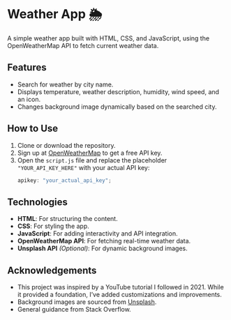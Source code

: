 # Weather App 🌦️

A simple weather app built with HTML, CSS, and JavaScript, using the OpenWeatherMap API to fetch current weather data.

## Features
- Search for weather by city name.
- Displays temperature, weather description, humidity, wind speed, and an icon.
- Changes background image dynamically based on the searched city.

## How to Use
1. Clone or download the repository.
2. Sign up at [OpenWeatherMap](https://openweathermap.org/) to get a free API key.
3. Open the `script.js` file and replace the placeholder `"YOUR_API_KEY_HERE"` with your actual API key:
   ```javascript
   apikey: "your_actual_api_key";

## Technologies
- **HTML**: For structuring the content.
- **CSS**: For styling the app.
- **JavaScript**: For adding interactivity and API integration.
- **OpenWeatherMap API**: For fetching real-time weather data.
- **Unsplash API** *(Optional)*: For dynamic background images.

## Acknowledgements
- This project was inspired by a YouTube tutorial I followed in 2021. While it provided a foundation, I’ve added customizations and improvements.
- Background images are sourced from [Unsplash](https://unsplash.com/).
- General guidance from Stack Overflow.